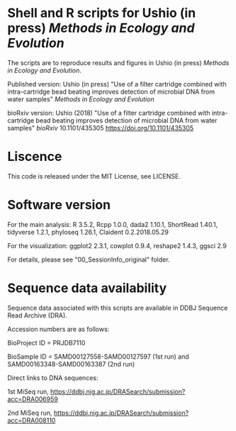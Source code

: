 # Shell and R scripts for Ushio (in press) _Methods in Ecology and Evolution_
The scripts are to reproduce results and figures in Ushio (in press) _Methods in Ecology and Evolution_.

Published version: Ushio (in press) "Use of a filter cartridge combined with intra-cartridge bead beating improves detection of microbial DNA from water samples" _Methods in Ecology and Evolution_

bioRxiv version: Ushio (2018) "Use of a filter cartridge combined with intra-cartridge bead beating improves detection of microbial DNA from water samples" _bioRxiv_ 10.1101/435305 https://doi.org/10.1101/435305

# Liscence
This code is released under the MIT License, see LICENSE.

# Software version
For the main analysis: R 3.5.2, Rcpp 1.0.0, dada2 1.10.1, ShortRead 1.40.1, tidyverse 1.2.1, phyloseq 1.26.1, Claident 0.2.2018.05.29

For the visualization: ggplot2 2.3.1, cowplot 0.9.4, reshape2 1.4.3, ggsci 2.9

For details, please see "00_SessionInfo_original" folder.

# Sequence data availability
Sequence data associated with this scripts are available in DDBJ Sequence Read Archive (DRA).

Accession numbers are as follows:

BioProject ID = PRJDB7110

BioSample ID = SAMD00127558-SAMD00127597 (1st run) and SAMD00163348-SAMD00163387 (2nd run)

Direct links to DNA sequences:

1st MiSeq run, https://ddbj.nig.ac.jp/DRASearch/submission?acc=DRA006959

2nd MiSeq run, https://ddbj.nig.ac.jp/DRASearch/submission?acc=DRA008110
